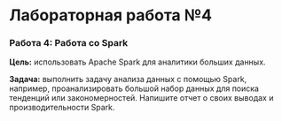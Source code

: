 # Лабораторная работа №4

### Работа 4: Работа со Spark

**Цель:** использовать Apache Spark для аналитики больших данных.

**Задача:** выполнить задачу анализа данных с помощью Spark, например, проанализировать большой набор данных для поиска тенденций или закономерностей. Напишите отчет о своих выводах и производительности Spark.